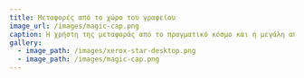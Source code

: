 ```yaml
---
title: Μεταφορές από το χώρο του γραφείου
image_url: /images/magic-cap.png
caption: Η χρήστη της μεταφοράς από το πραγματικό κόσμο και η μεγάλη αποδοχή που είχε η επιφάνεια εργασίας για τους επιτραπέζιους υπολογιστές, χρησιμοποιήθηκε για ένα από τα πρώτα λειτουργικά συστήματα για τον κινητό υπολογισμό, αλλά χωρίς να υπάρχει η ίδια αποδοχή. 
gallery:
  - image_path: /images/xerox-star-desktop.png
  - image_path: /images/magic-cap.png
---
```

    
